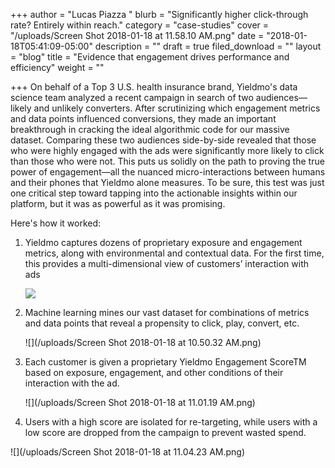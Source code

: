 +++
author = "Lucas Piazza "
blurb = "Significantly higher click-through rate? Entirely within reach."
category = "case-studies"
cover = "/uploads/Screen Shot 2018-01-18 at 11.58.10 AM.png"
date = "2018-01-18T05:41:09-05:00"
description = ""
draft = true
filed_download = ""
layout = "blog"
title = "Evidence that engagement drives performance and efficiency"
weight = ""

+++
On behalf of a Top 3 U.S. health insurance brand, Yieldmo's data science team analyzed a recent campaign in search of two audiences—likely and unlikely converters. After scrutinizing which engagement metrics and data points influenced conversions, they made an important breakthrough in cracking the ideal algorithmic code for our massive dataset. Comparing these two audiences side-by-side revealed that those who were highly engaged with the ads were significantly more likely to click than those who were not. This puts us solidly on the path to proving the true power of engagement—all the nuanced micro-interactions between humans and their phones that Yieldmo alone measures. To be sure, this test was just one critical step toward tapping into the actionable insights within our platform, but it was as powerful as it was promising.

Here's how it worked:

1. Yieldmo captures dozens of proprietary exposure and engagement metrics, along with environmental and contextual data. For the first time, this provides a multi-dimensional view of customers’ interaction with ads

   ![](/uploads/graph1-2.png)
2. Machine learning mines our vast dataset for combinations of metrics and data points that reveal a propensity to click, play, convert, etc.

   ![](/uploads/Screen Shot 2018-01-18 at 10.50.32 AM.png)
3. Each customer is given a proprietary Yieldmo Engagement ScoreTM  based on exposure, engagement, and other conditions of their interaction with the ad.

   ![](/uploads/Screen Shot 2018-01-18 at 11.01.19 AM.png)
4. Users with a high score are isolated for re-targeting, while users with a low score are dropped from the campaign to prevent wasted spend.

![](/uploads/Screen Shot 2018-01-18 at 11.04.23 AM.png)